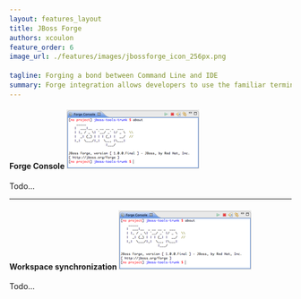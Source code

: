```yaml
---
layout: features_layout
title: JBoss Forge
authors: xcoulon
feature_order: 6
image_url: ./features/images/jbossforge_icon_256px.png

tagline: Forging a bond between Command Line and IDE
summary: Forge integration allows developers to use the familiar terminal or command line interface within an Integrated Development Environment (IDE) using the new dedicated Forge Console. While Forge executes the user commands, the project explorer refreshes for immediate visual feedback. The Forge integration brings you the best of the two worlds in a single place. 
---
```


#### Forge Console ![Forge Console](./images/features-forge_237px.png)

Todo...

* * *

#### Workspace synchronization ![Workspace synchronization](./images/features-forge_237px.png)

Todo...
